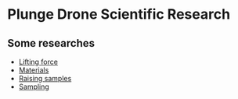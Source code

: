 # Plunge Drone Scientific Research

## Some researches 

* [Lifting force](https://github.com/PolyPlunge/pdscience/blob/main/lifting_force.pdf)
* [Materials](https://github.com/PolyPlunge/pdscience/blob/main/materials.pdf)
* [Raising samples](https://github.com/PolyPlunge/pdscience/blob/main/raising_samples.pdf)
* [Sampling](https://github.com/PolyPlunge/pdscience/blob/main/sampling.pdf)
